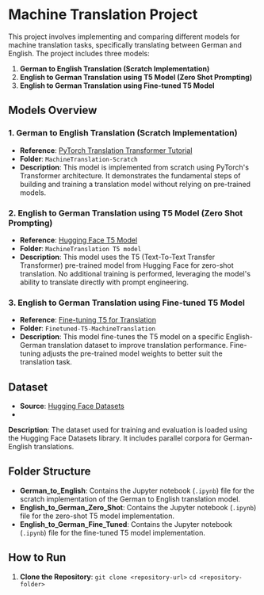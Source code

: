 # Machine Translation Project

This project involves implementing and comparing different models for machine translation tasks, specifically translating between German and English. The project includes three models:

1. **German to English Translation (Scratch Implementation)**
2. **English to German Translation using T5 Model (Zero Shot Prompting)**
3. **English to German Translation using Fine-tuned T5 Model**

## Models Overview

### 1. German to English Translation (Scratch Implementation)

- **Reference**: [PyTorch Translation Transformer Tutorial](https://pytorch.org/tutorials/beginner/translation_transformer.html)
- **Folder**: `MachineTranslation-Scratch`
- **Description**: This model is implemented from scratch using PyTorch's Transformer architecture. It demonstrates the fundamental steps of building and training a translation model without relying on pre-trained models.

### 2. English to German Translation using T5 Model (Zero Shot Prompting)

- **Reference**: [Hugging Face T5 Model](https://huggingface.co/google/t5-small)
- **Folder**: `MachineTranslation T5 model`
- **Description**: This model uses the T5 (Text-To-Text Transfer Transformer) pre-trained model from Hugging Face for zero-shot translation. No additional training is performed, leveraging the model's ability to translate directly with prompt engineering.

### 3. English to German Translation using Fine-tuned T5 Model

- **Reference**: [Fine-tuning T5 for Translation](https://huggingface.co/docs/transformers/tasks/translation)
- **Folder**: `Finetuned-T5-MachineTranslation`
- **Description**: This model fine-tunes the T5 model on a specific English-German translation dataset to improve translation performance. Fine-tuning adjusts the pre-trained model weights to better suit the translation task.

## Dataset

- **Source**: [Hugging Face Datasets](https://huggingface.co/docs/datasets/en/loading)
- 
**Description**: The dataset used for training and evaluation is loaded using the Hugging Face Datasets library. It includes parallel corpora for German-English translations.

## Folder Structure

- **German_to_English**: Contains the Jupyter notebook (`.ipynb`) file for the scratch implementation of the German to English translation model.
- **English_to_German_Zero_Shot**: Contains the Jupyter notebook (`.ipynb`) file for the zero-shot T5 model implementation.
- **English_to_German_Fine_Tuned**: Contains the Jupyter notebook (`.ipynb`) file for the fine-tuned T5 model implementation.

## How to Run

1. **Clone the Repository**:
   ``` git clone <repository-url> ```
   ```cd <repository-folder>```
